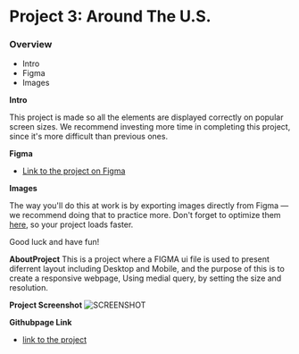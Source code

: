 # Project 3: Around The U.S.

### Overview

- Intro
- Figma
- Images

**Intro**

This project is made so all the elements are displayed correctly on popular screen sizes. We recommend investing more time in completing this project, since it's more difficult than previous ones.

**Figma**

- [Link to the project on Figma](https://www.figma.com/file/ii4xxsJ0ghevUOcssTlHZv/Sprint-3%3A-Around-the-US?node-id=0%3A1)

**Images**

The way you'll do this at work is by exporting images directly from Figma — we recommend doing that to practice more. Don't forget to optimize them [here](https://tinypng.com/), so your project loads faster.

Good luck and have fun!

**AboutProject**
This is a project where a FIGMA ui file is used to present diferrent layout including Desktop and Mobile, and the purpose of this is to create a responsive webpage, Using medial query, by setting the size and resolution.

**Project Screenshot**
![SCREENSHOT](https://user-images.githubusercontent.com/119334481/213938002-5f35af8d-6803-4ccd-943d-1e18fdee34d6.png)

**Githubpage Link**

- [link to the project]()
